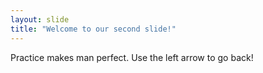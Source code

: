 ```yaml
---
layout: slide
title: "Welcome to our second slide!"
---
```

Practice makes man perfect.
Use the left arrow to go back!